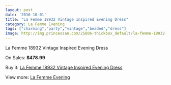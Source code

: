 ```yaml
---
layout: post
date: '2016-10-01'
title: "La Femme 18932 Vintage Inspired Evening Dress"
category: La Femme Evening
tags: ["charming","party","vintage","beaded","dress"]
image: http://img.princessan.com/25806-thickbox_default/la-femme-18932-vintage-inspired-evening-dress.jpg
---
```

La Femme 18932 Vintage Inspired Evening Dress

On Sales: **$478.99**
<a href="https://www.princessan.com/en/la-femme-evening/11870-la-femme-18932-vintage-inspired-evening-dress.html"><amp-img layout="responsive" width="600" height="600" src="//img.princessan.com/25806-thickbox_default/la-femme-18932-vintage-inspired-evening-dress.jpg" alt="La Femme 18932 Vintage Inspired Evening Dress 0" /></a>

Buy it: [La Femme 18932 Vintage Inspired Evening Dress](https://www.princessan.com/en/la-femme-evening/11870-la-femme-18932-vintage-inspired-evening-dress.html "La Femme 18932 Vintage Inspired Evening Dress")

View more: [La Femme Evening](https://www.princessan.com/en/29-la-femme-evening "La Femme Evening")